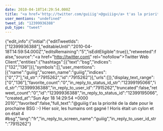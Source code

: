 ```yaml
---
date: 2010-04-18T14:29:54.000Z
title: "<a href='http://twitter.com/guiiig'>@guiiig</a> t'as la priorité de la date pour le prochaine BSG :-) Hier soir, les humains ont gagné ! Horis était un cylon et on était 4 #bsg″"
user_mentions: "undefined"
tweet_id: "12399936388"
pub_type: "tweet"
---
```

{"edit_info":{"initial":{"editTweetIds":["12399936388"],"editableUntil":"2010-04-18T14:59:54.000Z","editsRemaining":"5","isEditEligible":true}},"retweeted":false,"source":"<a href=\"http://twitter.com\" rel=\"nofollow\">Twitter Web Client</a>","entities":{"hashtags":[{"text":"bsg","indices":["132","136"]}],"symbols":[],"user_mentions":[{"name":"guiiig","screen_name":"guiiig","indices":["0","7"],"id_str":"7915262","id":"7915262"}],"urls":[]},"display_text_range":["0","136"],"favorite_count":"0","in_reply_to_status_id_str":"12399195066","id_str":"12399936388","in_reply_to_user_id":"7915262","truncated":false,"retweet_count":"0","id":"12399936388","in_reply_to_status_id":"12399195066","created_at":"Sun Apr 18 14:29:54 +0000 2010","favorited":false,"full_text":"@guiiig t'as la priorité de la date pour le prochaine BSG :-) Hier soir, les humains ont gagné ! Horis était un cylon et on était 4 #bsg","lang":"fr","in_reply_to_screen_name":"guiiig","in_reply_to_user_id_str":"7915262"}
